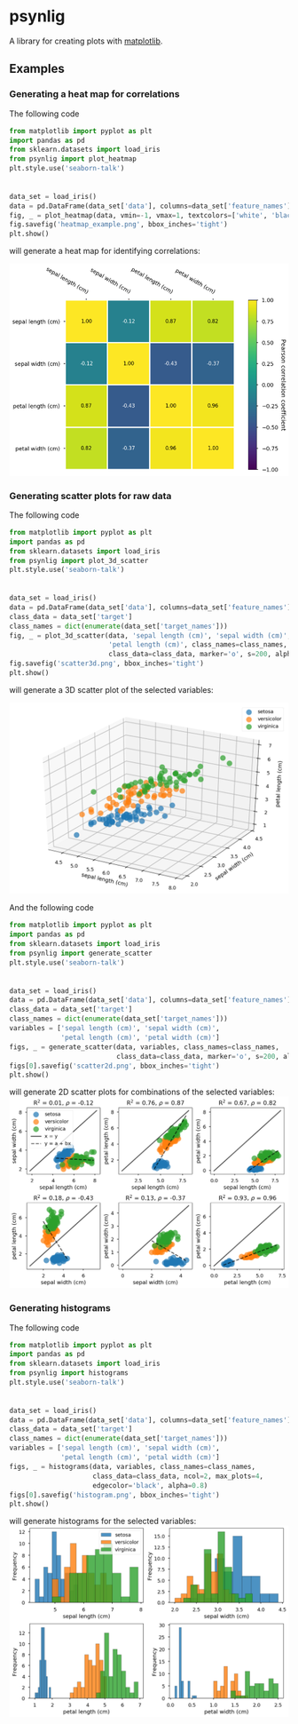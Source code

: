 # psynlig

A library for creating plots with
[matplotlib](https://matplotlib.org/).


## Examples

### Generating a heat map for correlations

The following code
```python examples/heat_correlation/heat_correlation_readme.py
from matplotlib import pyplot as plt
import pandas as pd
from sklearn.datasets import load_iris
from psynlig import plot_heatmap
plt.style.use('seaborn-talk')


data_set = load_iris()
data = pd.DataFrame(data_set['data'], columns=data_set['feature_names'])
fig, _ = plot_heatmap(data, vmin=-1, vmax=1, textcolors=['white', 'black'])
fig.savefig('heatmap_example.png', bbox_inches='tight')
plt.show()
```

will generate a heat map for identifying correlations:

![heatmap](examples/heat_correlation/heatmap_example.png)

### Generating scatter plots for raw data

The following code
```python examples/scatter/scatter_readme_3d.py
from matplotlib import pyplot as plt
import pandas as pd
from sklearn.datasets import load_iris
from psynlig import plot_3d_scatter
plt.style.use('seaborn-talk')


data_set = load_iris()
data = pd.DataFrame(data_set['data'], columns=data_set['feature_names'])
class_data = data_set['target']
class_names = dict(enumerate(data_set['target_names']))
fig, _ = plot_3d_scatter(data, 'sepal length (cm)', 'sepal width (cm)',
                         'petal length (cm)', class_names=class_names,
                         class_data=class_data, marker='o', s=200, alpha=0.7)
fig.savefig('scatter3d.png', bbox_inches='tight')
plt.show()
```
will generate a 3D scatter plot of the selected variables:

![scatter3d](examples/scatter/scatter3d.png)

And the following code
```python examples/scatter/scatter_readme_2d.py
from matplotlib import pyplot as plt
import pandas as pd
from sklearn.datasets import load_iris
from psynlig import generate_scatter
plt.style.use('seaborn-talk')


data_set = load_iris()
data = pd.DataFrame(data_set['data'], columns=data_set['feature_names'])
class_data = data_set['target']
class_names = dict(enumerate(data_set['target_names']))
variables = ['sepal length (cm)', 'sepal width (cm)',
             'petal length (cm)', 'petal width (cm)']
figs, _ = generate_scatter(data, variables, class_names=class_names,
                           class_data=class_data, marker='o', s=200, alpha=0.7)
figs[0].savefig('scatter2d.png', bbox_inches='tight')
plt.show()
```

will generate 2D scatter plots for combinations of the selected variables:
![scatter2d](examples/scatter/scatter2d.png)

### Generating histograms

The following code
```python examples/histogram/histogram_readme.py
from matplotlib import pyplot as plt
import pandas as pd
from sklearn.datasets import load_iris
from psynlig import histograms
plt.style.use('seaborn-talk')


data_set = load_iris()
data = pd.DataFrame(data_set['data'], columns=data_set['feature_names'])
class_data = data_set['target']
class_names = dict(enumerate(data_set['target_names']))
variables = ['sepal length (cm)', 'sepal width (cm)',
             'petal length (cm)', 'petal width (cm)']
figs, _ = histograms(data, variables, class_names=class_names,
                     class_data=class_data, ncol=2, max_plots=4,
                     edgecolor='black', alpha=0.8)
figs[0].savefig('histogram.png', bbox_inches='tight')
plt.show()
```

will generate histograms for the selected variables:
![histogram](examples/histogram/histogram.png)
